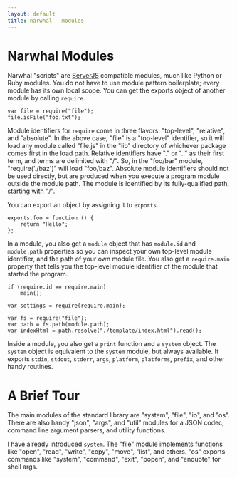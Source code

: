 ```yaml
---
layout: default
title: narwhal - modules
---
```


Narwhal Modules
===============

Narwhal "scripts" are [ServerJS](https://wiki.mozilla.org/ServerJS) compatible modules, much like Python or Ruby modules.  You do not have to use module pattern boilerplate; every module has its own local scope.  You can get the exports object of another module by calling `require`.

    var file = require("file");
    file.isFile("foo.txt");

Module identifiers for `require` come in three flavors: "top-level", "relative", and "absolute".  In the above case, "file" is a "top-level" identifier, so it will load any module called "file.js" in the "lib" directory of whichever package comes first in the load path.  Relative identifiers have "." or ".." as their first term, and terms are delimited with "/".  So, in the "foo/bar" module, "require('./baz')" will load "foo/baz".  Absolute module identifiers should not be used directly, but are produced when you execute a program module outside the module path.  The module is identified by its fully-qualified path, starting with "/".

You can export an object by assigning it to `exports`.

    exports.foo = function () {
        return "Hello";
    };

In a module, you also get a `module` object that has `module.id` and `module.path` properties so you can inspect your own top-level module identifier, and the path of your own module file.  You also get a `require.main` property that tells you the top-level module identifier of the module that started the program.

    if (require.id == require.main)
        main();

    var settings = require(require.main);

    var fs = require("file");
    var path = fs.path(module.path);
    var indexHtml = path.resolve("./template/index.html").read();

Inside a module, you also get a `print` function and a `system` object.  The `system` object is equivalent to the `system` module, but always available.  It exports `stdin`, `stdout`, `stderr`, `args`, `platform`, `platforms`, `prefix`, and other handy routines.


A Brief Tour
============

The main modules of the standard library are "system", "file", "io", and "os".  There are also handy "json", "args", and "util" modules for a JSON codec, command line argument parsers, and utility functions.

I have already introduced `system`.  The "file" module implements functions like "open", "read", "write", "copy", "move", "list", and others.  "os" exports commands like "system", "command", "exit", "popen", and "enquote" for shell args.


